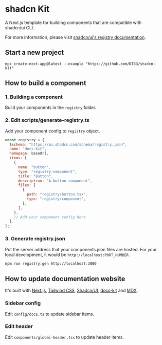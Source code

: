 # shadcn Kit

A Next.js template for building components that are compatible with shadcn/ui CLI.

For more information, please visit [shadcn/ui's registry documentation](https://ui.shadcn.com/docs/registry).

## Start a new project

```
npx create-next-app@latest --example "https://github.com/KT83/shadcn-kit"
```

## How to build a component

### 1. Building a component

Build your components in the `registry` folder.

### 2. Edit scripts/generate-registry.ts

Add your component config to `registry` object.

```js
const registry = {
  $schema: "https://ui.shadcn.com/schema/registry.json",
  name: "docs-kit",
  homepage: baseUrl,
  items: [
    {
      name: "button",
      type: "registry:component",
      title: "Button",
      description: "A button component",
      files: [
        {
          path: "registry/button.tsx",
          type: "registry:component",
        },
      ],
    },
    // Add your component config here
  ],
};
```

### 3. Generate registry.json

Put the server address that your components.json files are hosted. For your local development, it would be `http://localhost:PORT_NUMBER`.

```bash
npm run registry:gen http://localhost:3000
```

## How to update documentation website

It's built with [Next.js](https://nextjs.org/), [Tailwind CSS](https://tailwindcss.com/), [Shadcn/UI](https://ui.shadcn.com/), [docs-kit](https://docs-kit.dev/) and [MDX](https://mdxjs.com/).

### Sidebar config

Edit `config/docs.ts` to update sidebar items.

### Edit header

Edit `components/global-header.tsx` to update header items.

